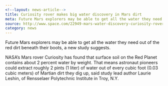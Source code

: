```yaml
---
<!--layout: news-article-->
title: Curiosity rover makes big water discovery in Mars dirt
meta: Future Mars explorers may be able to get all the water they need out of the red dirt beneath their boots.
source: http://www.space.com/22949-mars-water-discovery-curiosity-rover.html
category: news
---
```


Future Mars explorers may be able to get all the water they need out of the red dirt beneath their boots, a new study suggests.

NASA’s Mars rover Curiosity has found that surface soil on the Red Planet contains about 2 percent water by weight. That means astronaut pioneers could extract roughly 2 pints (1 liter) of water out of every cubic foot (0.03 cubic meters) of Martian dirt they dig up, said study lead author Laurie Leshin, of Rensselaer Polytechnic Institute in Troy, N.Y.
